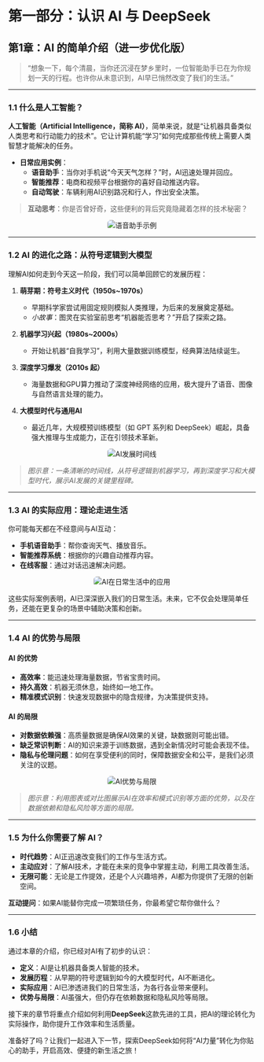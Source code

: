 # 第一部分：认识 AI 与 DeepSeek  
## 第1章：AI 的简单介绍（进一步优化版）

> “想象一下，每个清晨，当你还沉浸在梦乡里时，一位智能助手已在为你规划一天的行程。也许你从未意识到，AI早已悄然改变了我们的生活。”

---

### 1.1 什么是人工智能？

**人工智能（Artificial Intelligence，简称 AI）**，简单来说，就是“让机器具备类似人类思考和行动能力的技术”。它让计算机能“学习”如何完成那些传统上需要人类智慧才能解决的任务。

- **日常应用实例**：  
  - **语音助手**：当你对手机说“今天天气怎样？”时，AI迅速处理并回应。  
  - **智能推荐**：电商和视频平台根据你的喜好自动推送内容。  
  - **自动驾驶**：车辆利用AI识别路况和行人，作出安全决策。

> **互动思考**：你是否曾好奇，这些便利的背后究竟隐藏着怎样的技术秘密？

<div align="center">
  <img src="https://dummyimage.com/800x400/ccc/fff.png&text=Voice+Assistant+Example" alt="语音助手示例" style="max-width: 100%; border-radius: 6px;" />
</div>

---

### 1.2 AI 的进化之路：从符号逻辑到大模型

理解AI如何走到今天这一阶段，我们可以简单回顾它的发展历程：

1. **萌芽期：符号主义时代（1950s~1970s）**  
   - 早期科学家尝试用固定规则模拟人类推理，为后来的发展奠定基础。  
   - *小故事*：图灵在实验室前思考“机器能否思考？”开启了探索之路。

2. **机器学习兴起（1980s~2000s）**  
   - 开始让机器“自我学习”，利用大量数据训练模型，经典算法陆续诞生。

3. **深度学习爆发（2010s 起）**  
   - 海量数据和GPU算力推动了深度神经网络的应用，极大提升了语音、图像与自然语言处理的能力。

4. **大模型时代与通用AI**  
   - 最近几年，大规模预训练模型（如 GPT 系列和 DeepSeek）崛起，具备强大推理与生成能力，正在引领技术革新。

<div align="center">
  <img src="https://dummyimage.com/800x400/eee/333.png&text=AI+Evolution+Timeline" alt="AI发展时间线" style="max-width: 100%; border-radius: 6px;" />
</div>

> *图示意：一条清晰的时间线，从符号逻辑到机器学习，再到深度学习和大模型时代，展示AI发展的关键里程碑。*

---

### 1.3 AI 的实际应用：理论走进生活

你可能每天都在不经意间与AI互动：
- **手机语音助手**：帮你查询天气、播放音乐。  
- **智能推荐系统**：根据你的兴趣自动推荐内容。  
- **在线客服**：通过对话迅速解决问题。

<div align="center">
  <img src="https://dummyimage.com/800x400/ddd/444.png&text=AI+in+Daily+Life" alt="AI在日常生活中的应用" style="max-width: 100%; border-radius: 6px;" />
</div>

这些实际案例表明，AI已深深嵌入我们的日常生活。未来，它不仅会处理简单任务，还能在更复杂的场景中辅助决策和创新。

---

### 1.4 AI 的优势与局限

#### AI 的优势
- **高效率**：能迅速处理海量数据，节省宝贵时间。
- **持久高效**：机器无须休息，始终如一地工作。
- **精准模式识别**：快速发现数据中的隐含规律，为决策提供支持。

#### AI 的局限
- **对数据依赖强**：高质量数据是确保AI效果的关键，缺数据则可能出错。  
- **缺乏常识判断**：AI的知识来源于训练数据，遇到全新情况时可能会表现不佳。  
- **隐私与伦理问题**：如何在享受便利的同时，保障数据安全和公平，是我们必须关注的议题。

<div align="center">
  <img src="https://dummyimage.com/800x400/c8c8e8/555.png&text=Advantages+%26+Limitations" alt="AI优势与局限" style="max-width: 100%; border-radius: 6px;" />
</div>

> *图示意：利用图表或对比图展示AI在效率和模式识别等方面的优势，以及在数据依赖和隐私风险等方面的局限。*

---

### 1.5 为什么你需要了解 AI？

- **时代趋势**：AI正迅速改变我们的工作与生活方式。  
- **主动应对**：了解AI技术，才能在未来的竞争中掌握主动，利用工具改善生活。  
- **无限可能**：无论是工作提效，还是个人兴趣培养，AI都为你提供了无限的创新空间。

**互动提问**：如果AI能替你完成一项繁琐任务，你最希望它帮你做什么？

---

### 1.6 小结

通过本章的介绍，你已经对AI有了初步的认识：  
- **定义**：AI是让机器具备类人智能的技术。  
- **发展历程**：从早期的符号逻辑到如今的大模型时代，AI不断进化。  
- **实际应用**：AI已渗透进我们的日常生活，为各行各业带来便利。  
- **优势与局限**：AI虽强大，但仍存在依赖数据和隐私风险等局限。

接下来的章节将重点介绍如何利用**DeepSeek**这款先进的工具，把AI的理论转化为实际操作，助你提升工作效率和生活质量。

准备好了吗？让我们一起进入下一节，探索DeepSeek如何将“AI力量”转化为你贴心的助手，开启高效、便捷的新生活之旅！
